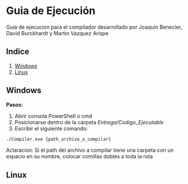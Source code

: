 # Guia de Ejecución

Guia de ejecucion para el compilador desarrollado por Joaquin Benecier, David Burckhardt y Martin Vazquez Arispe

## Indice

1. [Windows](#windows)
2. [Linux](#linux)

## Windows

**Pasos:**
1. Abrir consola PowerShell o cmd
2. Posicionarse dentro de la carpeta *Entrega/Codigo_Ejecutable*
3. Escribir el siguiente comando:   

``` bash
./Compiler.exe {path_archivo_a_compilar}
```
Aclaracion: Si el path del archivo a compilar tiene una carpeta con un espacio en su nombre, colocar comillas dobles a toda la ruta

## Linux